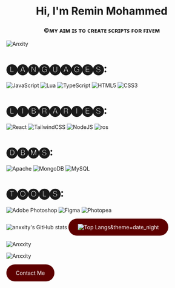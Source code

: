 <h1 align="center">Hi, I'm Remin Mohammed</h1>

<h3 align="center">©ᴍʏ ᴀɪᴍ ɪꜱ ᴛᴏ ᴄʀᴇᴀᴛᴇ  ꜱᴄʀɪᴘᴛꜱ ꜰᴏʀ ꜰɪᴠᴇᴍ</h3>

<p align="left"> <img src="https://komarev.com/ghpvc/?username=Anxxity&label=Profile%20views&color=0e75b6&style=flat" alt="Anxity" /> </p>

# 🅛🅐🅝🅖🅤🅐🅖🅔🅢:

![JavaScript](https://img.shields.io/badge/javascript-%23323330.svg?style=for-the-badge&logo=javascript&logoColor=%23F7DF1E) ![Lua](https://img.shields.io/badge/lua-%232C2D72.svg?style=for-the-badge&logo=lua&logoColor=white) ![TypeScript](https://img.shields.io/badge/typescript-%23007ACC.svg?style=for-the-badge&logo=typescript&logoColor=white) ![HTML5](https://img.shields.io/badge/html5-%23E34F26.svg?style=for-the-badge&logo=html5&logoColor=white) ![CSS3](https://img.shields.io/badge/css3-%231572B6.svg?style=for-the-badge&logo=css3&logoColor=white)

# 🅛🅘🅑🅡🅐🅡🅘🅔🅢:

![React](https://img.shields.io/badge/react-%2320232a.svg?style=for-the-badge&logo=react&logoColor=%2361DAFB) 
![TailwindCSS](https://img.shields.io/badge/tailwindcss-%2338B2AC.svg?style=for-the-badge&logo=tailwind-css&logoColor=white) 
![NodeJS](https://img.shields.io/badge/node.js-6DA55F?style=for-the-badge&logo=node.js&logoColor=white)
![ros](https://img.shields.io/badge/ROS-28324a?style=for-the-badge&logo=ros&logoColor=white)

# 🅓🅑🅜🅢:

![Apache](https://img.shields.io/badge/apache-%23D42029.svg?style=for-the-badge&logo=apache&logoColor=white) 
![MongoDB](https://img.shields.io/badge/MongoDB-%234ea94b.svg?style=for-the-badge&logo=mongodb&logoColor=white) 
![MySQL](https://img.shields.io/badge/mysql-4479A1.svg?style=for-the-badge&logo=mysql&logoColor=white)


# 🅣🅞🅞🅛🅢:

![Adobe Photoshop](https://img.shields.io/badge/adobe%20photoshop-%2331A8FF.svg?style=for-the-badge&logo=adobe%20photoshop&logoColor=white) 
![Figma](https://img.shields.io/badge/figma-%23F24E1E.svg?style=for-the-badge&logo=figma&logoColor=white)
![Photopea](https://img.shields.io/badge/photopea-18a497.svg?style=for-the-badge&logo=photopea&logoColor=white)

 ![anxxity's GitHub stats](https://github-readme-stats.vercel.app/api?username=Anxxity&show_icons=true&theme=date_night)
 [![Top Langs](https://github-readme-stats.vercel.app/api/top-langs/?username=anxxity)&theme=date_night](https://github.com/anxxity/github-readme-stats)
<p> <img align="center" src="https://github-readme-stats.vercel.app/api/top-langs?username=Anxxity&show_icons=true&hide=&count_private=true&layout=compact&theme=react&hide_border=true&show_icons=true" alt="Anxxity" /></p>
<p><img align="center" src="https://github-readme-streak-stats.herokuapp.com/?user=Anxxity&show_icons=true&hide=&count_private=true&layout=compact&theme=react&hide_border=true&show_icons=true" alt="Anxxity" /></p>
<style>
a:link, a:visited {
   background-color: #5e0000;
  color: white;
  padding: 14px 25px;
  text-align: center;
  text-decoration: none;
  display: inline-block;
  border-radius: 25px;;
}

a:hover, a:active {
  background-color: red;
}
</style>
<a href="https://linktr.ee/reminmohammed" target="_blank">Contact Me</a>
